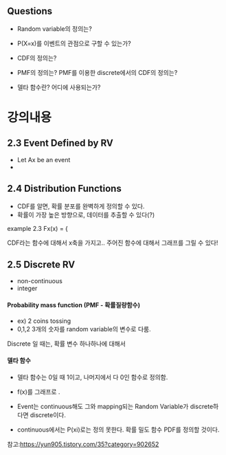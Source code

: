 
## Questions
- Random variable의 정의는?
- P(X=x)를 이벤트의 관점으로 구할 수 있는가?

- CDF의 정의는?

- PMF의 정의는? PMF를 이용한 discrete에서의 CDF의 정의는?

- 델타 함수란? 어디에 사용되는가?

# 강의내용 

## 2.3 Event Defined by RV 
- Let Ax be an event 
- 

## 2.4 Distribution Functions 
- CDF를 알면, 확률 분포를 완벽하게 정의할 수 있다.
- 확률이 가장 높은 방향으로, 데이터를 추출할 수 있다(?)
 
 example 2.3 
 Fx(x) = {
 
 CDF라는 함수에 대해서 x축을 가지고..
 주어진 함수에 대해서 그래프를 그릴 수 있다!
 
 ## 2.5 Discrete RV
 - non-continuous
 - integer

#### Probability mass function (PMF - 확률질량함수)
- ex) 2 coins tossing 
- 0,1,2 3개의 숫자를 random variable의 변수로 다룸.


Discrete 일 때는, 확률 변수 하나하나에 대해서 


#### 델타 함수

- 델타 함수는 0일 때 1이고, 나머지에서 다 0인 함수로 정의함.
- f(x)를 그래프로 .

- Event는 continuous해도 그와 mapping되는 Random Variable가 discrete하다면 discrete이다. 
- continuous에서는 P(xi)로는 정의 못한다. 확률 밀도 함수 PDF를 정의할 것이다.

 참고:https://yun905.tistory.com/35?category=902652
